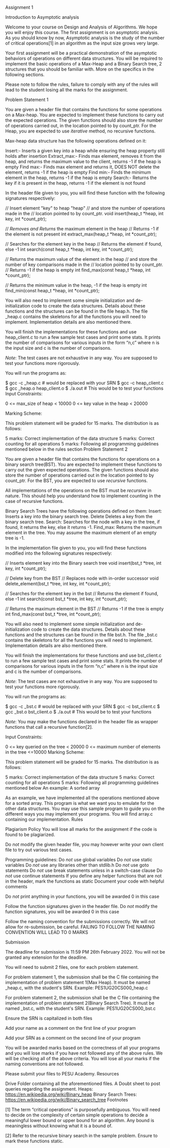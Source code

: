 Assignment 1

Introduction to Asymptotic analysis

Welcome to your course on Design and Analysis of Algorithms. We hope you will enjoy this course. The first assignment is on asymptotic analysis. As you should know by now, Asymptotic analysis is the study of the number of critical operations[1] in an algorithm as the input size grows very large.

Your first assignment will be a practical demonstration of the asymptotic behaviors of operations on different data structures. You will be required to implement the basic operations of a Max-Heap and a Binary Search tree, 2 structures that you should be familiar with. More on the specifics in the following sections. 

Please note to follow the rules, failure to comply with any of the rules will lead to the student losing all the marks for the assignment.

Problem Statement 1

You are given a header file that contains the functions for some operations on a Max-heap. You are expected to implement these functions to carry out the expected operations. The given functions should also store the number of operations carried out, in the location pointed to by count_ptr. For the Heap, you are expected to use *iterative* method, no recursive functions.

Max-heap data structure has the following operations defined on it:

Insert:- Inserts a given key into a heap while ensuring the heap property still holds after insertion
Extract_max:- Finds max element, removes it from the heap, and returns the maximum value to the client, returns -1 if the heap is empty
Find max:- Finds max element and returns it, DOES NOT delete the element, returns -1 if the heap is empty
Find min:- Finds the minimum element in the heap, returns -1 if the heap is empty
Search:- Returns the key if it is present in the heap, returns -1 if the element is not found


In the header file given to you, you will find these function with the following signatures respectively:

// Insert element "key" to heap "heap"
// and store the number of operations made in the
// location pointed to by count_ptr.
void insert(heap_t *heap, int key, int *count_ptr);

// *Removes and Returns* the maximum element in the heap
// Returns -1 if the element is not present
int extract_max(heap_t *heap, int *count_ptr);

// Searches for the element key in the heap
// Returns the element if found, else -1
int search(const heap_t *heap, int key, int *count_ptr);

// Returns the maximum value of the element in the heap
// and store the number of key comparisons made in the
// location pointed to by count_ptr.
// Returns -1 if the heap is empty
int find_max(const heap_t *heap, int *count_ptr);

// Returns the minimum value in the heap, -1 if the heap is empty
int find_min(const heap_t *heap, int *count_ptr);


You will also need to implement some simple initialization and de-initialization code to create the data structures. Details about these functions and the structures can be found in the file heap.h. The file <SRN>_heap.c contains the skeletons for all the functions you will need to implement. Implementation details are also mentioned there.

You will finish the implementations for these functions and use heap_client.c to run a few sample test cases and print some stats. It prints the number of comparisons for various inputs in the form “n,c” where n is the input size and c is the number of comparisons.

*Note*: The test cases are not exhaustive in any way. You are supposed to test your functions more rigorously.

You will run the programs as:

$ gcc -c <SRN>_heap.c # <SRN> would be replaced with your SRN
$ gcc -c heap_client.c
$ gcc <SRN>_heap.o heap_client.o
$ ./a.out # This would be to test your functions
Input Constraints:

0 <= max_size of heap < 10000
0 <= key value in the heap < 20000

Marking Scheme:

This problem statement will be graded for 15 marks. The distribution is as follows:

5 marks: Correct implementation of the data structure
5 marks: Correct counting for all operations
5 marks: Following all programming guidelines mentioned below in the rules section
Problem Statement 2

You are given a header file that contains the functions for operations on a binary search tree(BST). You are expected to implement these functions to carry out the given expected operations. The given functions should also store the number of operations carried out in the location pointed to by count_ptr. For the BST, you are expected to use *recursive* functions.

All implementations of the operations on the BST must be *recursive* in nature. This should help you understand how to implement counting in the case of recursive functions.

Binary Search Trees have the following operations defined on them:
Insert: Inserts a key into the binary search tree.
Delete Deletes a key from the binary search tree.
Search: Searches for the node with a key in the tree, if found, it returns the key, else it returns -1.
Find_max: Returns the maximum element in the tree. You may assume the maximum element of an empty tree is -1.

In the implementation file given to you, you will find these functions modified into the following signatures respectively:


// Inserts element key into the Binary search tree
void insert(bst_t *tree, int key, int *count_ptr);

// Delete key from the BST
// Replaces node with in-order successor
void delete_element(bst_t *tree, int key, int *count_ptr);

// Searches for the element key in the bst
// Returns the element if found, else -1
int search(const bst_t *tree, int key, int *count_ptr);

// Returns the maximum element in the BST
// Returns -1 if the tree is empty
int find_max(const bst_t *tree, int *count_ptr);


You will also need to implement some simple initialization and de-initialization code to create the data structures. Details about these functions and the structures can be found in the file bst.h. The file <SRN>_bst.c contains the skeletons for all the functions you will need to implement. Implementation details are also mentioned there.

You will finish the implementations for these functions and use bst_client.c to run a few sample test cases and print some stats. It prints the number of comparisons for various inputs in the form “n,c” where n is the input size and c is the number of comparisons.

*Note*: The test cases are not exhaustive in any way. You are supposed to test your functions more rigorously.

You will run the programs as:


$ gcc -c <SRN>_bst.c # <SRN> would be replaced with your SRN
$ gcc -c bst_client.c
$ gcc <SRN>_bst.o bst_client.o
$ ./a.out # This would be to test your functions


*Note*: You may make the functions declared in the header file as wrapper functions that call a recursive function[2].

Input Constraints:

0 <= key queried on the tree < 20000
0 <= maximum number of elements in the tree <=10000
Marking Scheme:

This problem statement will be graded for 15 marks. The distribution is as follows:

5 marks: Correct implementation of the data structure
5 marks: Correct counting for all operations
5 marks: Following all programming guidelines mentioned below
An example: A sorted array

As an example, we have implemented all the operations mentioned above for a sorted array. This program is what we want you to emulate for the other data structures. You may use this sample program to guide you on the different ways you may implement your programs. You will find array.c containing our implementation. 
Rules

Plagiarism Policy
    You will lose all marks for the assignment if the code is found to be plagiarized.

Do *not* modify the given header file, you may however write your own client file to try out various test cases.

Programming guidelines:
Do *not* use global variables
Do *not* use static variables
Do *not* use any libraries other than stdlib.h
Do *not* use goto statements
Do *not* use break statements unless in a switch-case clause
Do *not* use continue statements
If you define any helper functions that are not in the header, mark the functions as static
Document your code with helpful comments

Do *not* print anything in your functions, you will be awarded 0 in this case

Follow the function signatures given in the header file. Do *not* modify the function signatures, you will be awarded 0 in this case 

Follow the naming convention for the submissions correctly. We will not allow for re-submission, be careful. FAILING TO FOLLOW THE NAMING CONVENTION WILL LEAD TO 0 MARKS

Submission

The deadline for submission is 11:59 PM 26th February 2022. You will not be granted any extension for the deadline. 

You will need to submit 2 files, one for each problem statement.

For problem statement 1, the submission shall be the C file containing the implementation of problem statement 1(Max Heap). It must be named <SRN>_heap.c, with the student's SRN. Example: PES1UG20CS000_heap.c

For problem statement 2, the submission shall be the C file containing the implementation of problem statement 2(Binary Search Tree). It must be named <SRN>_bst.c, with the student's SRN. Example: PES1UG20CS000_bst.c

Ensure the SRN is capitalized in both files

Add your name as a comment on the first line of your program

Add your SRN as a comment on the second line of your program

You will be awarded marks based on the correctness of all your programs and you will lose marks if you have not followed any of the above rules. We will be checking all of the above criteria. You will lose all your marks if the naming conventions are not followed.

Please submit your files to PESU Academy.
Resources

Drive Folder containing all the aforementioned files.
A  Doubt sheet to post queries regarding the assignment.
Heaps: https://en.wikipedia.org/wiki/Binary_heap
Binary Search Trees: https://en.wikipedia.org/wiki/Binary_search_tree
Footnotes

[1] The term “critical operations” is purposefully ambiguous. You will need to decide on the complexity of certain simple operations to decide a meaningful lower bound or upper bound for an algorithm. Any bound is meaningless without knowing what it is a bound of.

[2] Refer to the recursive binary search in the sample problem. Ensure to mark these functions static.
